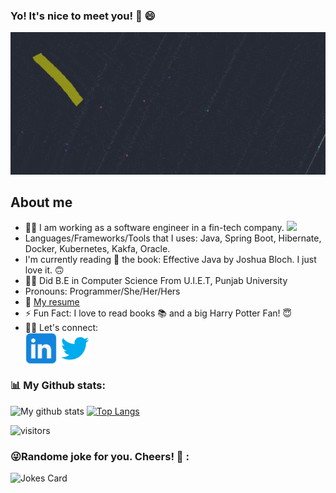 ### Yo! It's nice to meet you! 👋 :smile:

[<img src="https://github.com/upasana05ghosh/upasana05ghosh/blob/main/Yo.gif" title="Yo"/>](https://upasana05ghosh.github.io/)

## About me
- :technologist: I am working as a software engineer in a fin-tech company. <img src="https://media.giphy.com/media/WUlplcMpOCEmTGBtBW/giphy.gif" width="30">
- Languages/Frameworks/Tools that I uses: Java, Spring Boot, Hibernate, Docker, Kubernetes, Kakfa, Oracle.
- I'm currently reading :blue_book: the book: Effective Java by Joshua Bloch. I just love it. :upside_down_face:
- :woman_student: Did B.E in Computer Science From U.I.E.T, Punjab University
- Pronouns: Programmer/She/Her/Hers
- 📝 [My resume](https://github.com/upasana05ghosh/upasana05ghosh/blob/main/UpasanaResume.pdf)
- ⚡ Fun Fact: I love to read books :books: and a big Harry Potter Fan! :innocent:
- :raising_hand_woman: Let's connect:  
[<img src="https://github.com/upasana05ghosh/upasana05ghosh.github.io/blob/master/img/linkedin.jpg" height="50em" align="center" alt="LinkedIn" title="Follow me on Linkedin"/>](https://www.linkedin.com/in/upasana05ghosh)
[<img src="https://github.com/upasana05ghosh/upasana05ghosh.github.io/blob/master/img/twitter-logo-small.png" height="50em" align="center" alt="Follow me on Twitter" title="Follow me on Twitter"/>](https://twitter.com/upaa005)

### :bar_chart: My Github stats:
![My github stats](https://github-readme-stats.vercel.app/api?username=upasana05ghosh&count_private=true&show_icons=true&theme=midnight-purple&hide=issues,contribs)
[![Top Langs](https://github-readme-stats.vercel.app/api/top-langs/?username=upasana05ghosh&layout=compact&text_color=daf7dc&bg_color=151515)](https://github.com/upasana05ghosh/github-readme-stats)

![visitors](https://visitor-badge.glitch.me/badge?page_id=upasana05ghosh.upasana05ghosh)

### 😜Randome joke for you. Cheers! :clinking_glasses: :
<img src="https://readme-jokes.vercel.app/api" alt="Jokes Card" />
